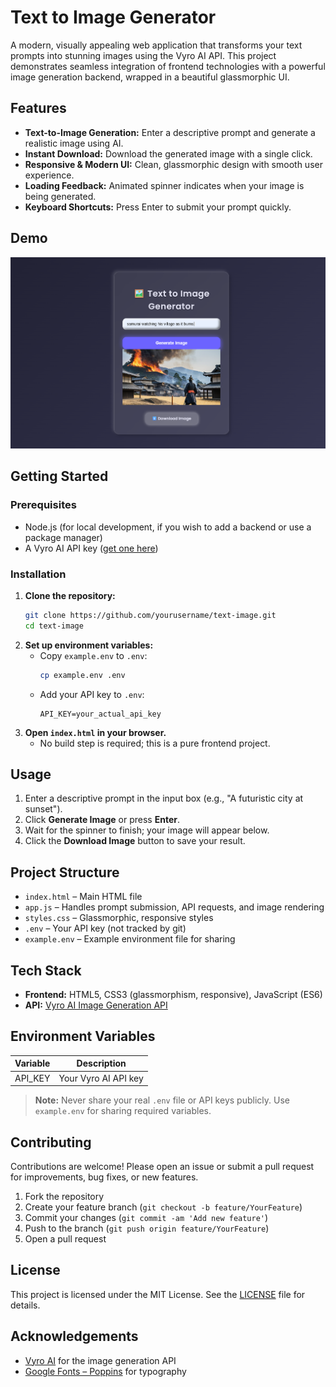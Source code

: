 # Text to Image Generator

A modern, visually appealing web application that transforms your text prompts into stunning images using the Vyro AI API. This project demonstrates seamless integration of frontend technologies with a powerful image generation backend, wrapped in a beautiful glassmorphic UI.

## Features

- **Text-to-Image Generation:** Enter a descriptive prompt and generate a realistic image using AI.
- **Instant Download:** Download the generated image with a single click.
- **Responsive & Modern UI:** Clean, glassmorphic design with smooth user experience.
- **Loading Feedback:** Animated spinner indicates when your image is being generated.
- **Keyboard Shortcuts:** Press Enter to submit your prompt quickly.

## Demo
![Screenshot of app's demo](image.png) 
## Getting Started

### Prerequisites
- Node.js (for local development, if you wish to add a backend or use a package manager)
- A Vyro AI API key ([get one here](https://vyro.ai/))

### Installation
1. **Clone the repository:**
   ```bash
   git clone https://github.com/yourusername/text-image.git
   cd text-image
   ```
2. **Set up environment variables:**
   - Copy `example.env` to `.env`:
     ```bash
     cp example.env .env
     ```
   - Add your API key to `.env`:
     ```env
     API_KEY=your_actual_api_key
     ```
3. **Open `index.html` in your browser.**
   - No build step is required; this is a pure frontend project.

## Usage

1. Enter a descriptive prompt in the input box (e.g., "A futuristic city at sunset").
2. Click **Generate Image** or press **Enter**.
3. Wait for the spinner to finish; your image will appear below.
4. Click the **Download Image** button to save your result.

## Project Structure

- `index.html` – Main HTML file
- `app.js` – Handles prompt submission, API requests, and image rendering
- `styles.css` – Glassmorphic, responsive styles
- `.env` – Your API key (not tracked by git)
- `example.env` – Example environment file for sharing

## Tech Stack

- **Frontend:** HTML5, CSS3 (glassmorphism, responsive), JavaScript (ES6)
- **API:** [Vyro AI Image Generation API](https://vyro.ai/)

## Environment Variables

| Variable   | Description         |
|------------|---------------------|
| API_KEY    | Your Vyro AI API key|

> **Note:** Never share your real `.env` file or API keys publicly. Use `example.env` for sharing required variables.

## Contributing

Contributions are welcome! Please open an issue or submit a pull request for improvements, bug fixes, or new features.

1. Fork the repository
2. Create your feature branch (`git checkout -b feature/YourFeature`)
3. Commit your changes (`git commit -am 'Add new feature'`)
4. Push to the branch (`git push origin feature/YourFeature`)
5. Open a pull request

## License

This project is licensed under the MIT License. See the [LICENSE](LICENSE) file for details.

## Acknowledgements

- [Vyro AI](https://vyro.ai/) for the image generation API
- [Google Fonts – Poppins](https://fonts.google.com/specimen/Poppins) for typography 